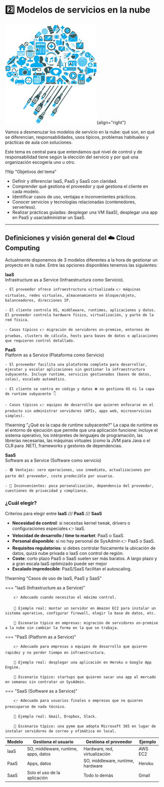 # 2️⃣ Modelos de servicios en la nube

![Cloud](assets/2-intro.png){align="right"}

Vamos a desmenuzar los modelos de servicio en la nube: qué son, en qué se diferencian, responsabilidades, usos típicos, problemas habituales y prácticas de aula con soluciones.

Este tema es central para que entendamos qué nivel de control y de responsabilidad tiene según la elección del servicio y por qué una organización escogería uno u otro.

!!!tip "Objetivos del tema"

- Definir y diferenciar IaaS, PaaS y SaaS con claridad.
- Comprender qué gestiona el proveedor y qué gestiona el cliente en cada modelo.
- Identificar casos de uso, ventajas e inconvenientes prácticos.
- Conocer servicios y tecnologías relacionadas (contenedores, serverless).
- Realizar prácticas guiadas: desplegar una VM (IaaS), desplegar una app en PaaS y usar/administrar un SaaS.

---

## Definiciones y visión general del ☁️ Cloud Computing

Actualmente disponemos de 3 modelos diferentes a la hora de gestionar un proyecto en la nube. Entre las opciones disponibles tenemos las siguientes:

**IaaS**<br>Infrastructure as a Service (Infraestructura como Servicio).
    
    - El proveedor ofrece infraestructura virtualizada 👉 máquinas virtuales, redes virtuales, almacenamiento en bloque/objeto, balanceadores, direcciones IP.
    
    - El cliente controla OS, middleware, runtimes, aplicaciones y datos. El proveedor controla hardware físico, virtualización, y parte de la red física.

    - Casos típicos 👉 migración de servidores on-premise, entornos de pruebas, clusters de cálculo, hosts para bases de datos o aplicaciones que requieren control detallado.

**PaaS**<br>Platform as a Service (Plataforma como Servicio)

    - El proveedor facilita una plataforma completa para desarrollar, ejecutar y escalar aplicaciones sin gestionar la infraestructura subyacente. Incluye runtime, servicios gestionados (bases de datos, colas), escalado automático.

    - El cliente se centra en código y datos ❌ no gestiona OS ni la capa de runtime subyacente 👇

    - Casos típicos 👉 equipos de desarrollo que quieren enfocarse en el producto sin administrar servidores (APIs, apps web, microservicios simples).

!!!warning "¿Qué es la capa de runtime subyacente?"
    La capa de runtime es el entorno de ejecución que permite que una aplicación funcione: incluye el sistema operativo, los intérpretes de lenguajes de programación, las librerías necesarias, las máquinas virtuales (como la JVM para Java o el CLR para .NET), frameworks y gestores de dependencias.

**SaaS**<br>Software as a Service (Software como servicio)

    - 🟢 Ventajas: cero operaciones, uso inmediato, actualizaciones por parte del proveedor, coste predecible por usuario.

    - 🔴 Inconvenientes: poca personalización, dependencia del proveedor, cuestiones de privacidad y compliance.

### ¿Cuál elegir?

Criterios para elegir entre **IaaS** /// **PaaS** /// **SaaS**

- **Necesidad de control**: si necesitas kernel tweak, drivers o configuraciones especiales 👉 IaaS.
- **Velocidad de desarrollo / time to market**: PaaS o SaaS.
- **Personal disponible**: si no hay personal de SysAdmin 👉 PaaS o SaaS.
- **Requisitos regulatorios**: si debes controlar físicamente la ubicación de datos, quizá nube privada o IaaS con control de región.
- **Coste**: corto plazo PaaS o SaaS suelen ser más baratos. A largo plazo y a gran escala IaaS optimizado puede ser mejor
- **Escalado impredecible**: PaaS/SaaS facilitan el autoscaling.

!!!warning "Casos de uso de IaaS, PaaS y SaaS"

=== "IaaS (Infrastructure as a Service)"

        👉 Adecuado cuando necesitas el máximo control.

        🔰 Ejemplo real: montar un servidor en Amazon EC2 para instalar un sistema operativo, configurar firewall, elegir la base de datos, etc.

        🏢 Escenario típico en empresas: migración de servidores on-premise a la nube sin cambiar la forma en la que se trabaja.

=== "PaaS (Platform as a Service)"

        👉 Adecuado para empresas o equipos de desarrollo que quieren rapidez y no perder tiempo en infraestructura.

        🔰 Ejemplo real: desplegar una aplicación en Heroku o Google App Engine.

        🏢 Escenario típico: startups que quieren sacar una app al mercado en semanas sin contratar un SysAdmin.

=== "SaaS (Software as a Service)"

        👉 Adecuado para usuarios finales o empresas que no quieren preocuparse de nada técnico.

        🔰 Ejemplo real: Gmail, Dropbox, Slack.

        🏢 Escenario típico: una pyme que adopta Microsoft 365 en lugar de instalar servidores de correo y ofimática en local.

| Modelo | Gestiona el usuario                  | Gestiona el proveedor             | Ejemplo |
| ------ | ------------------------------------ | --------------------------------- | ------- |
| IaaS   | SO, middleware, runtime, apps, datos | Hardware, red, virtualización     | AWS EC2 |
| PaaS   | Apps, datos                          | SO, middleware, runtime, hardware | Heroku  |
| SaaS   | Solo el uso de la aplicación         | Todo lo demás                     | Gmail   |